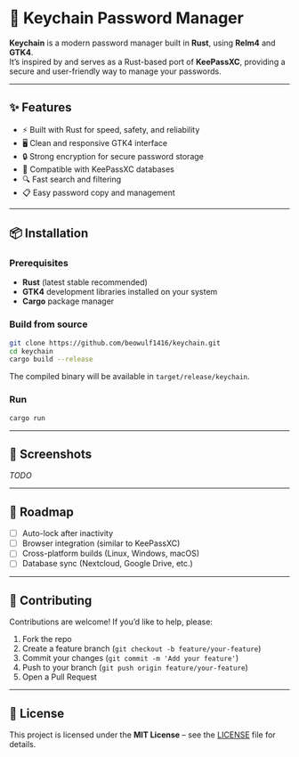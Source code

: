 # 🔑 Keychain Password Manager  

**Keychain** is a modern password manager built in **Rust**, using **Relm4** and **GTK4**.  
It’s inspired by and serves as a Rust-based port of **KeePassXC**, providing a secure and user-friendly way to manage your passwords.  

---

## ✨ Features  
- ⚡ Built with Rust for speed, safety, and reliability  
- 🖥️ Clean and responsive GTK4 interface  
- 🔒 Strong encryption for secure password storage  
- 📂 Compatible with KeePassXC databases
- 🔍 Fast search and filtering  
- 📋 Easy password copy and management  

---

## 📦 Installation  

### Prerequisites  
- **Rust** (latest stable recommended)  
- **GTK4** development libraries installed on your system  
- **Cargo** package manager  

### Build from source  
```bash
git clone https://github.com/beowulf1416/keychain.git
cd keychain
cargo build --release
```

The compiled binary will be available in `target/release/keychain`.  

### Run  
```bash
cargo run
```

---

## 📸 Screenshots  
*TODO*  

---

## 🚀 Roadmap  
- [ ] Auto-lock after inactivity  
- [ ] Browser integration (similar to KeePassXC)  
- [ ] Cross-platform builds (Linux, Windows, macOS)  
- [ ] Database sync (Nextcloud, Google Drive, etc.)  

---

## 🤝 Contributing  
Contributions are welcome! If you’d like to help, please:  
1. Fork the repo  
2. Create a feature branch (`git checkout -b feature/your-feature`)  
3. Commit your changes (`git commit -m 'Add your feature'`)  
4. Push to your branch (`git push origin feature/your-feature`)  
5. Open a Pull Request  

---
## 📜 License  
This project is licensed under the **MIT License** – see the [LICENSE](LICENSE) file for details.  